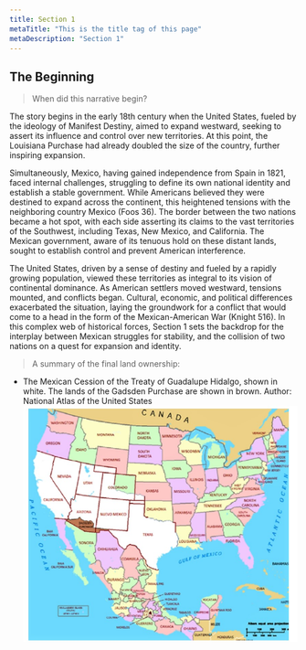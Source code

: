 ```yaml
---
title: Section 1
metaTitle: "This is the title tag of this page"
metaDescription: "Section 1"
---
```

## The Beginning

> When did this narrative begin?

The story begins in the early 18th century when the United States, fueled by the ideology of Manifest Destiny, aimed to expand westward, seeking to assert its influence and control over new territories. At this point, the Louisiana Purchase had already doubled the size of the country, further inspiring expansion. 

Simultaneously, Mexico, having gained independence from Spain in 1821, faced internal challenges, struggling to define its own national identity and establish a stable government. While Americans believed they were destined to expand across the continent, this heightened tensions with the neighboring country Mexico (Foos 36). The border between the two nations became a hot spot, with each side asserting its claims to the vast territories of the Southwest, including Texas, New Mexico, and California. The Mexican government, aware of its tenuous hold on these distant lands, sought to establish control and prevent American interference. 

The United States, driven by a sense of destiny and fueled by a rapidly growing population, viewed these territories as integral to its vision of continental dominance. 
As American settlers moved westward, tensions mounted, and conflicts began. Cultural, economic, and political differences exacerbated the situation, laying the groundwork for a conflict that would come to a head in the form of the Mexican-American War (Knight 516).
In this complex web of historical forces, Section 1 sets the backdrop for the interplay between Mexican struggles for stability, and the collision of two nations on a quest for expansion and identity. 

> A summary of the final land ownership:
* The Mexican Cession of the Treaty of Guadalupe Hidalgo, shown in white. The lands of the Gadsden Purchase are shown in brown. Author: National Atlas of the United States 
![BattleShips](images/Mexicancess.jpg)